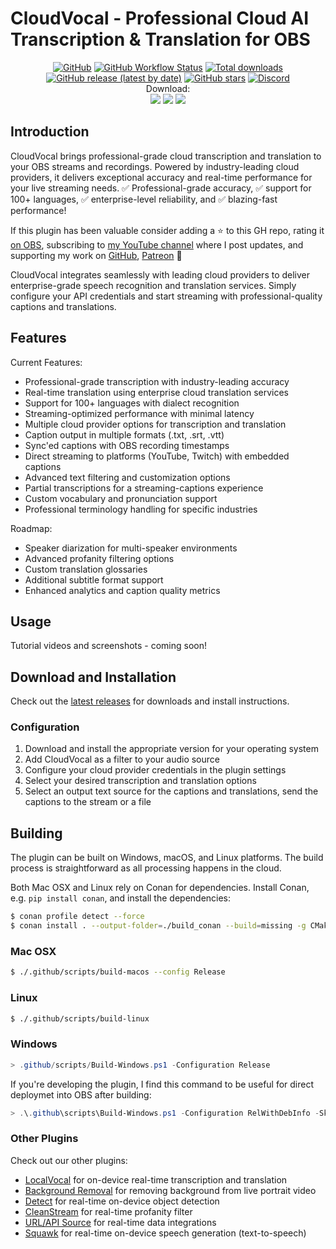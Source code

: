 # CloudVocal - Professional Cloud AI Transcription & Translation for OBS

<div align="center">

[![GitHub](https://img.shields.io/github/license/locaal-ai/obs-cloudvocal)](https://github.com/locaal-ai/obs-cloudvocal/blob/main/LICENSE)
[![GitHub Workflow Status](https://img.shields.io/github/actions/workflow/status/locaal-ai/obs-cloudvocal/push.yaml)](https://github.com/locaal-ai/obs-cloudvocal/actions/workflows/push.yaml)
[![Total downloads](https://img.shields.io/github/downloads/locaal-ai/obs-cloudvocal/total)](https://github.com/locaal-ai/obs-cloudvocal/releases)
[![GitHub release (latest by date)](https://img.shields.io/github/v/release/locaal-ai/obs-cloudvocal)](https://github.com/locaal-ai/obs-cloudvocal/releases)
[![GitHub stars](https://badgen.net/github/stars/locaal-ai/obs-cloudvocal)](https://github.com/locaal-ai/obs-cloudvocal/stargazers/)
[![Discord](https://img.shields.io/discord/1200229425141252116)](https://discord.gg/KbjGU2vvUz)
<br/>
Download:</br>
<a href="https://github.com/locaal-ai/obs-cloudvocal/releases/download/0.0.1/obs-cloudvocal-0.0.1-windows-x64-Installer.exe"><img src="https://img.shields.io/badge/Windows-0078D6?style=for-the-badge&logo=windows&logoColor=white" /></a>
<a href="https://github.com/locaal-ai/obs-cloudvocal/releases/download/0.0.1/obs-cloudvocal-0.0.1-macos-universal.pkg"><img src="https://img.shields.io/badge/mac-000000?style=for-the-badge" /></a>
<a href="https://github.com/locaal-ai/obs-cloudvocal/releases/download/0.0.1/obs-cloudvocal-0.0.1-x86_64-linux-gnu.deb"><img src="https://img.shields.io/badge/Linux-FCC624?style=for-the-badge&logo=linux&logoColor=black"/></a>
</div>

## Introduction

CloudVocal brings professional-grade cloud transcription and translation to your OBS streams and recordings. Powered by industry-leading cloud providers, it delivers exceptional accuracy and real-time performance for your live streaming needs. ✅ Professional-grade accuracy, ✅ support for 100+ languages, ✅ enterprise-level reliability, and ✅ blazing-fast performance!

If this plugin has been valuable consider adding a ⭐ to this GH repo, rating it [on OBS](https://obsproject.com/forum/resources/authors/royshilkrot.319842/), subscribing to [my YouTube channel](https://www.youtube.com/@royshilk) where I post updates, and supporting my work on [GitHub](https://github.com/sponsors/royshil), [Patreon](https://www.patreon.com/RoyShilkrot) 🙏

CloudVocal integrates seamlessly with leading cloud providers to deliver enterprise-grade speech recognition and translation services. Simply configure your API credentials and start streaming with professional-quality captions and translations.

## Features

Current Features:
- Professional-grade transcription with industry-leading accuracy
- Real-time translation using enterprise cloud translation services
- Support for 100+ languages with dialect recognition
- Streaming-optimized performance with minimal latency
- Multiple cloud provider options for transcription and translation
- Caption output in multiple formats (.txt, .srt, .vtt)
- Sync'ed captions with OBS recording timestamps
- Direct streaming to platforms (YouTube, Twitch) with embedded captions
- Advanced text filtering and customization options
- Partial transcriptions for a streaming-captions experience
- Custom vocabulary and pronunciation support
- Professional terminology handling for specific industries

Roadmap:
- Speaker diarization for multi-speaker environments
- Advanced profanity filtering options
- Custom translation glossaries
- Additional subtitle format support
- Enhanced analytics and caption quality metrics

## Usage

Tutorial videos and screenshots - coming soon!

## Download and Installation

Check out the [latest releases](https://github.com/locaal-ai/obs-cloudvocal/releases) for downloads and install instructions.

### Configuration

1. Download and install the appropriate version for your operating system
1. Add CloudVocal as a filter to your audio source
1. Configure your cloud provider credentials in the plugin settings
1. Select your desired transcription and translation options
1. Select an output text source for the captions and translations, send the captions to the stream or a file

## Building

The plugin can be built on Windows, macOS, and Linux platforms. The build process is straightforward as all processing happens in the cloud.

Both Mac OSX and Linux rely on Conan for dependencies. Install Conan, e.g. `pip install conan`, and install the dependencies:
```sh
$ conan profile detect --force
$ conan install . --output-folder=./build_conan --build=missing -g CMakeDeps
```

### Mac OSX

```sh
$ ./.github/scripts/build-macos --config Release
```

### Linux

```sh
$ ./.github/scripts/build-linux
```

### Windows

```powershell
> .github/scripts/Build-Windows.ps1 -Configuration Release
```

If you're developing the plugin, I find this command to be useful for direct deploymet into OBS after building:

```powershell
> .\.github\scripts\Build-Windows.ps1 -Configuration RelWithDebInfo -SkipDeps && Copy-Item -Force -Recurse .\release\RelWithDebInfo\* "C:\Program Files\obs-studio\"
```

### Other Plugins 

Check out our other plugins:
- [LocalVocal](https://github.com/locaal-ai/obs-localvocal) for on-device real-time transcription and translation
- [Background Removal](https://github.com/locaal-ai/obs-backgroundremoval) for removing background from live portrait video
- [Detect](https://github.com/locaal-ai/obs-detect) for real-time on-device object detection
- [CleanStream](https://github.com/locaal-ai/obs-cleanstream) for real-time profanity filter
- [URL/API Source](https://github.com/locaal-ai/obs-urlsource) for real-time data integrations
- [Squawk](https://github.com/locaal-ai/obs-squawk) for real-time on-device speech generation (text-to-speech)

